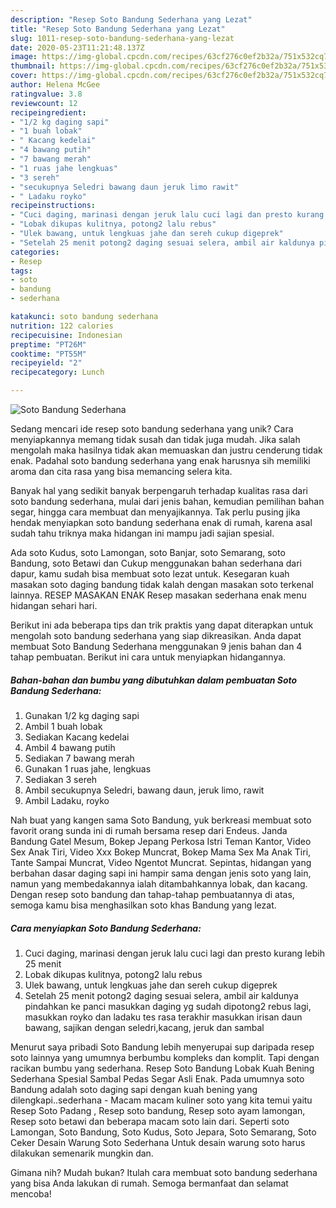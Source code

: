 ```yaml
---
description: "Resep Soto Bandung Sederhana yang Lezat"
title: "Resep Soto Bandung Sederhana yang Lezat"
slug: 1011-resep-soto-bandung-sederhana-yang-lezat
date: 2020-05-23T11:21:48.137Z
image: https://img-global.cpcdn.com/recipes/63cf276c0ef2b32a/751x532cq70/soto-bandung-sederhana-foto-resep-utama.jpg
thumbnail: https://img-global.cpcdn.com/recipes/63cf276c0ef2b32a/751x532cq70/soto-bandung-sederhana-foto-resep-utama.jpg
cover: https://img-global.cpcdn.com/recipes/63cf276c0ef2b32a/751x532cq70/soto-bandung-sederhana-foto-resep-utama.jpg
author: Helena McGee
ratingvalue: 3.8
reviewcount: 12
recipeingredient:
- "1/2 kg daging sapi"
- "1 buah lobak"
- " Kacang kedelai"
- "4 bawang putih"
- "7 bawang merah"
- "1 ruas jahe lengkuas"
- "3 sereh"
- "secukupnya Seledri bawang daun jeruk limo rawit"
- " Ladaku royko"
recipeinstructions:
- "Cuci daging, marinasi dengan jeruk lalu cuci lagi dan presto kurang lebih 25 menit"
- "Lobak dikupas kulitnya, potong2 lalu rebus"
- "Ulek bawang, untuk lengkuas jahe dan sereh cukup digeprek"
- "Setelah 25 menit potong2 daging sesuai selera, ambil air kaldunya pindahkan ke panci masukkan daging yg sudah dipotong2 rebus lagi, masukkan royko dan ladaku tes rasa terakhir masukkan irisan daun bawang, sajikan dengan seledri,kacang, jeruk dan sambal"
categories:
- Resep
tags:
- soto
- bandung
- sederhana

katakunci: soto bandung sederhana 
nutrition: 122 calories
recipecuisine: Indonesian
preptime: "PT26M"
cooktime: "PT55M"
recipeyield: "2"
recipecategory: Lunch

---
```



![Soto Bandung Sederhana](https://img-global.cpcdn.com/recipes/63cf276c0ef2b32a/751x532cq70/soto-bandung-sederhana-foto-resep-utama.jpg)

Sedang mencari ide resep soto bandung sederhana yang unik? Cara menyiapkannya memang tidak susah dan tidak juga mudah. Jika salah mengolah maka hasilnya tidak akan memuaskan dan justru cenderung tidak enak. Padahal soto bandung sederhana yang enak harusnya sih memiliki aroma dan cita rasa yang bisa memancing selera kita.

Banyak hal yang sedikit banyak berpengaruh terhadap kualitas rasa dari soto bandung sederhana, mulai dari jenis bahan, kemudian pemilihan bahan segar, hingga cara membuat dan menyajikannya. Tak perlu pusing jika hendak menyiapkan soto bandung sederhana enak di rumah, karena asal sudah tahu triknya maka hidangan ini mampu jadi sajian spesial.

Ada soto Kudus, soto Lamongan, soto Banjar, soto Semarang, soto Bandung, soto Betawi dan Cukup menggunakan bahan sederhana dari dapur, kamu sudah bisa membuat soto lezat untuk. Kesegaran kuah masakan soto daging bandung tidak kalah dengan masakan soto terkenal lainnya. RESEP MASAKAN ENAK Resep masakan sederhana enak menu hidangan sehari hari.


Berikut ini ada beberapa tips dan trik praktis yang dapat diterapkan untuk mengolah soto bandung sederhana yang siap dikreasikan. Anda dapat membuat Soto Bandung Sederhana menggunakan 9 jenis bahan dan 4 tahap pembuatan. Berikut ini cara untuk menyiapkan hidangannya.

<!--inarticleads1-->

##### Bahan-bahan dan bumbu yang dibutuhkan dalam pembuatan Soto Bandung Sederhana:

1. Gunakan 1/2 kg daging sapi
1. Ambil 1 buah lobak
1. Sediakan  Kacang kedelai
1. Ambil 4 bawang putih
1. Sediakan 7 bawang merah
1. Gunakan 1 ruas jahe, lengkuas
1. Sediakan 3 sereh
1. Ambil secukupnya Seledri, bawang daun, jeruk limo, rawit
1. Ambil  Ladaku, royko


Nah buat yang kangen sama Soto Bandung, yuk berkreasi membuat soto favorit orang sunda ini di rumah bersama resep dari Endeus. Janda Bandung Gatel Mesum, Bokep Jepang Perkosa Istri Teman Kantor, Video Sex Anak Tiri, Video Xxx Bokep Muncrat, Bokep Mama Sex Ma Anak Tiri, Tante Sampai Muncrat, Video Ngentot Muncrat. Sepintas, hidangan yang berbahan dasar daging sapi ini hampir sama dengan jenis soto yang lain, namun yang membedakannya ialah ditambahkannya lobak, dan kacang. Dengan resep soto bandung dan tahap-tahap pembuatannya di atas, semoga kamu bisa menghasilkan soto khas Bandung yang lezat. 

<!--inarticleads2-->

##### Cara menyiapkan Soto Bandung Sederhana:

1. Cuci daging, marinasi dengan jeruk lalu cuci lagi dan presto kurang lebih 25 menit
1. Lobak dikupas kulitnya, potong2 lalu rebus
1. Ulek bawang, untuk lengkuas jahe dan sereh cukup digeprek
1. Setelah 25 menit potong2 daging sesuai selera, ambil air kaldunya pindahkan ke panci masukkan daging yg sudah dipotong2 rebus lagi, masukkan royko dan ladaku tes rasa terakhir masukkan irisan daun bawang, sajikan dengan seledri,kacang, jeruk dan sambal


Menurut saya pribadi Soto Bandung lebih menyerupai sup daripada resep soto lainnya yang umumnya berbumbu kompleks dan komplit. Tapi dengan racikan bumbu yang sederhana. Resep Soto Bandung Lobak Kuah Bening Sederhana Spesial Sambal Pedas Segar Asli Enak. Pada umumnya soto Bandung adalah soto daging sapi dengan kuah bening yang dilengkapi..sederhana - Macam macam kuliner soto yang kita temui yaitu Resep Soto Padang , Resep soto bandung, Resep soto ayam lamongan, Resep soto betawi dan beberapa macam soto lain dari. Seperti soto Lamongan, Soto Bandung, Soto Kudus, Soto Jepara, Soto Semarang, Soto Ceker Desain Warung Soto Sederhana Untuk desain warung soto harus dilakukan semenarik mungkin dan. 

Gimana nih? Mudah bukan? Itulah cara membuat soto bandung sederhana yang bisa Anda lakukan di rumah. Semoga bermanfaat dan selamat mencoba!
